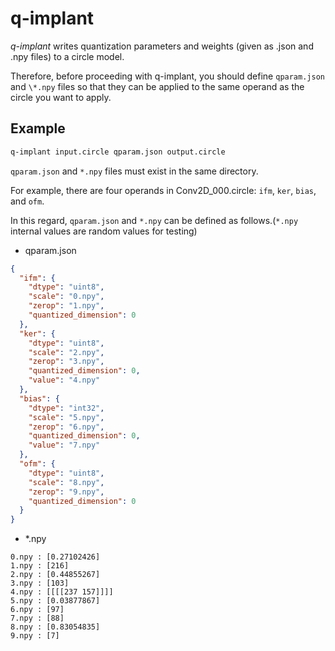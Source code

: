 # q-implant

_q-implant_ writes quantization parameters and weights (given as .json and .npy files) to a circle model.

Therefore, before proceeding with q-implant, you should define `qparam.json` and `\*.npy` files so that they can be applied to the same operand as the circle you want to apply.

## Example

```sh
q-implant input.circle qparam.json output.circle
```

`qparam.json` and `*.npy` files must exist in the same directory.

For example, there are four operands in Conv2D_000.circle: `ifm`, `ker`, `bias`, and `ofm`.

In this regard, `qparam.json` and `*.npy` can be defined as follows.(`*.npy` internal values are random values for testing)

- qparam.json

```json
{
  "ifm": {
    "dtype": "uint8",
    "scale": "0.npy",
    "zerop": "1.npy",
    "quantized_dimension": 0
  },
  "ker": {
    "dtype": "uint8",
    "scale": "2.npy",
    "zerop": "3.npy",
    "quantized_dimension": 0,
    "value": "4.npy"
  },
  "bias": {
    "dtype": "int32",
    "scale": "5.npy",
    "zerop": "6.npy",
    "quantized_dimension": 0,
    "value": "7.npy"
  },
  "ofm": {
    "dtype": "uint8",
    "scale": "8.npy",
    "zerop": "9.npy",
    "quantized_dimension": 0
  }
}
```

- \*.npy

```
0.npy : [0.27102426]
1.npy : [216]
2.npy : [0.44855267]
3.npy : [103]
4.npy : [[[[237 157]]]]
5.npy : [0.03877867]
6.npy : [97]
7.npy : [88]
8.npy : [0.83054835]
9.npy : [7]
```
